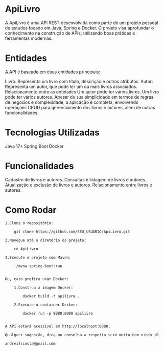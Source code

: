 # ApiLivro

A ApiLivro é uma API REST desenvolvida como parte de um projeto pessoal de estudos focado em Java, Spring e Docker. O projeto visa aprofundar o conhecimento na construção de APIs, utilizando boas práticas e ferramentas modernas.

# Entidades

A API é baseada em duas entidades principais:

Livro: Representa um livro com título, descrição e outros atributos.
Autor: Representa um autor, que pode ter um ou mais livros associados.
Relacionamento entre as entidades
Um autor pode ter vários livros.
Um livro pode ter vários autores.
Apesar de sua simplicidade em termos de regras de negócios e complexidade, a aplicação é completa, envolvendo operações CRUD para gerenciamento dos livros e autores, além de outras funcionalidades.

# Tecnologias Utilizadas

Java 17+
Spring Boot
Docker

# Funcionalidades

Cadastro de livros e autores.
Consultas e listagem de livros e autores.
Atualização e exclusão de livros e autores.
Relacionamento entre livros e autores.

# Como Rodar

    1.Clone o repositório:

        git clone https://github.com/SEU_USUARIO/ApiLivro.git

    2.Navegue até o diretório do projeto:

        cd ApiLivro

    3.Execute o projeto com Maven:

        ./mvnw spring-boot:run


    Ou, caso prefira usar Docker:

        1.Construa a imagem Docker:

            docker build -t apilivro .

        2.Execute o container Docker:

            docker run -p 8080:8080 apilivro


    A API estará acessível em http://localhost:8080.

    Qualquer sugestão, dica ou conselho a respeito será muito bem vindo :D

    andreifscosta@gmail.com
